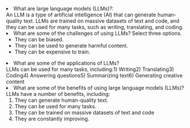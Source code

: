  <li>
    What are large language models (LLMs)?: <br>
   An LLM is a type of artificial intelligence (AI) that can generate human-quality text. LLMs are trained on massive datasets of text and code, and they can be used for many tasks, such as writing, translating, and coding.
  </li>
  
  <li>
    What are some of the challenges of using LLMs? Select three options.
<ul>
  <li> They can be biased.
</li>
     <li>They can be used to generate harmful content.
 </li>
  <li> They can be expensive to train.
 </li>
</ul>
  </li>

  <li>
    What are some of the applications of LLMs?<br>
    LLMs can be used for many tasks, including:1) Writing2) Translating3) Coding4) Answering questions5) Summarizing text6) Generating creative content
  </li>

  <li>
    What are some of the benefits of using large language models (LLMs)? <br>
     LLMs have a number of benefits, including:
    <ol>
   <li> They can generate human-quality text.</li>
  <li> They can be used for many tasks.</li>
   <li> They can be trained on massive datasets of text and code</li>
   <li> They are constantly improving.</li>
</ol>
  
  </li>
